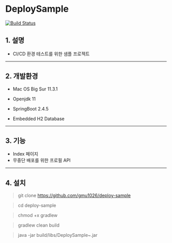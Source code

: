 # DeploySample
[![Build Status](http://cproduction.net:8080/job/deploy-sample/badge/icon)](http://cproduction.net:8080/job/deploy-sample/)
## 1. 설명
- CI/CD 환경 테스트를 위한 샘플 프로젝트
---
## 2. 개발환경
- Mac OS Big Sur 11.3.1

- Openjdk 11

- SpringBoot 2.4.5

- Embedded H2 Database
---
## 3. 기능
- Index 페이지
- 무중단 배포를 위한 프로필 API
---
## 4. 설치
> git clone https://github.com/gmu1026/deploy-sample

> cd deploy-sample

> chmod +x gradlew

> gradlew clean build

> java -jar build/libs/DeploySample~.jar